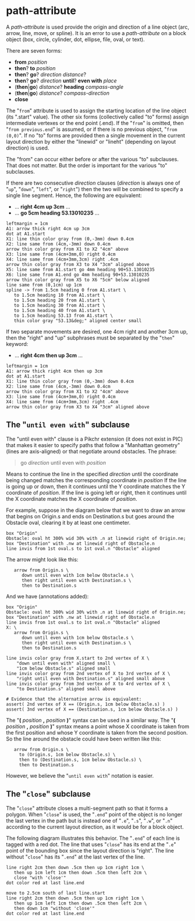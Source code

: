 # path-attribute

A *path-attribute* is used provide the origin and direction of a line
object (arc, arrow, line, move, or spline).  It is an error to use a
*path-attribute* on
a block object (box, circle, cylinder, dot, ellipse, file, oval, or text).

There are seven forms:

  *  **from** *position*
  *  **then**? **to** *position*
  *  **then**? **go**? *direction* *distance*?
  *  **then**? **go**? *direction* **until**? **even with** *place*
  *  (**then**|**go**) *distance*? **heading** *compass-angle*
  *  (**then**|**go**) *distance*? *compass-direction*
  *  **close**

The "`from`" attribute is used to assign the starting location
of the line object (its ".start" value).  The other six forms
(collectively called "to" forms) assign
intermediate vertexes or the end point (.end).   If the "`from`"
is omitted, then "`from previous.end`" is assumed, or if there
is no previous object, "`from (0,0)`".   If no "to" forms are
provided then a single movement in the current layout direction
by either the "linewid" or "lineht" (depending on layout direction)
is used.

The "from" can occur
either before or after the various "to" subclauses.  That does not
matter.  But the order is important for the various "to" subclauses.

If there are two consecutive *direction* clauses (*direction* is
always one of "`up`", "`down`", "`left`", or "`right`") then
the two will be combined to specify a single line segment.
Hence, the following are equivalent:


  *  ... **right 4cm up 3cm** ...
  *  ... **go 5cm heading 53.13010235** ...

~~~ pikchr
leftmargin = 1cm
A1: arrow thick right 4cm up 3cm
dot at A1.start
X1: line thin color gray from (0,-3mm) down 0.4cm
X2: line same from (4cm,-3mm) down 0.4cm
arrow thin color gray from X1 to X2 "4cm" above
X3: line same from (4cm+3mm,0) right 0.4cm
X4: line same from (4cm+3mm,3cm) right .4cm
arrow thin color gray from X3 to X4 "3cm" aligned above
X5: line same from A1.start go 4mm heading 90+53.13010235
X6: line same from A1.end go 4mm heading 90+53.13010235
arrow thin color gray from X5 to X6 "5cm" below aligned
line same from (0,1cm) up 1cm
spline -> from 1.5cm heading 0 from A1.start \
   to 1.5cm heading 10 from A1.start \
   to 1.5cm heading 20 from A1.start \
   to 1.5cm heading 30 from A1.start \
   to 1.5cm heading 40 from A1.start \
   to 1.5cm heading 53.13 from A1.start \
   thin color gray "53.13&deg;" aligned center small
~~~

If two separate movements are desired, one 4cm right and another 3cm up,
then the "right" and "up" subphrases must be separated by the "`then`" keyword:

  *  ... **right 4cm then up 3cm** ...

~~~ pikchr
leftmargin = 1cm
A1: arrow thick right 4cm then up 3cm
dot at A1.start
X1: line thin color gray from (0,-3mm) down 0.4cm
X2: line same from (4cm,-3mm) down 0.4cm
arrow thin color gray from X1 to X2 "4cm" above
X3: line same from (4cm+3mm,0) right 0.4cm
X4: line same from (4cm+3mm,3cm) right .4cm
arrow thin color gray from X3 to X4 "3cm" aligned above
~~~

## The "`until even with`" subclause

The "until even with" clause is a Pikchr extension (it does not exist
in PIC) that makes it easier to specify paths that follow a
"Manhattan geometry" (lines are axis-aligned) or that negotiate around
obstacles.  The phrase:

>  go *direction* until even with *position*

Means to continue the line in the specified *direction* until the
coordinate being changed matches the corresponding coordinate in
*position* If the line is going up or down, then it continues until
the Y coordinate matches the Y coordinate of *position*.  If the line
is going left or right, then it continues until
the X coordinate matches the X coordinate of *position*.

For example, suppose in the diagram below that we want to draw an arrow 
that begins on Origin.s and ends on Destination.s but goes around
the Obstacle oval, clearing it by at least one centimeter.

~~~ pikchr toggle
box "Origin"
Obstacle: oval ht 300% wid 30% with .n at linewid right of Origin.ne;
box "Destination" with .nw at linewid right of Obstacle.n
line invis from 1st oval.s to 1st oval.n "Obstacle" aligned
~~~

The arrow might look like this:

~~~
   arrow from Origin.s \
      down until even with 1cm below Obstacle.s \
      then right until even with Destination.s \
      then to Destination.s
~~~

And we have (annotations added):

~~~ pikchr toggle
box "Origin"
Obstacle: oval ht 300% wid 30% with .n at linewid right of Origin.ne;
box "Destination" with .nw at linewid right of Obstacle.n
line invis from 1st oval.s to 1st oval.n "Obstacle" aligned
X: \
   arrow from Origin.s \
      down until even with 1cm below Obstacle.s \
      then right until even with Destination.s \
      then to Destination.s

line invis color gray from X.start to 2nd vertex of X \
    "down until even with" aligned small \
    "1cm below Obstacle.s" aligned small
line invis color gray from 2nd vertex of X to 3rd vertex of X \
    "right until even with Destination.s" aligned small above
line invis color gray from 3nd vertex of X to 4rd vertex of X \
    "to Destination.s" aligned small above

# Evidence that the alternative arrow is equivalent:
assert( 2nd vertex of X == (Origin.s, 1cm below Obstacle.s) )
assert( 3nd vertex of X == (Destination.s, 1cm below Obstacle.s) )
~~~

The "**(** *position* **,** *position* **)**" syntax can be used
in a similar way.  The "**(** *position* **,** *position* **)**"
syntax means a point whose X coordinate is taken from the first
position and whose Y coordinate is taken from the second position.
So the line around the obstacle could have been written like this:

~~~ 
   arrow from Origin.s \
     to (Origin.s, 1cm below Obstacle.s) \
     then to (Destination.s, 1cm below Obstacle.s) \
     then to Destination.s
~~~

However, we believe the "`until even with`" notation is easier.

## The "`close`" subclause

The "`close`" attribute closes a multi-segment path so that it
forms a polygon.  When "`close`" is used, the "`.end`" point of the
object is no longer the last vertex in the path but is instead
one of "`.e`", "`.s`", "`.w`", or "`.n`" according to the current
layout direction, as it would be for a block object.

The following diagram illustrates this behavior.  The "`.end`" of
each line is tagged with a red dot.  The line that uses "`close`"
has its end at the "`.e`" point of the bounding box since the
layout direction is "right".  The line without "`close`" has its
"`.end`" at the last vertex of the line.

~~~ pikchr toggle
line right 2cm then down .5cm then up 1cm right 1cm \
   then up 1cm left 1cm then down .5cm then left 2cm \
   close "with 'close'"
dot color red at last line.end

move to 2.5cm south of last line.start
line right 2cm then down .5cm then up 1cm right 1cm \
   then up 1cm left 1cm then down .5cm then left 2cm \
   then down 1cm "without 'close'"
dot color red at last line.end
~~~

